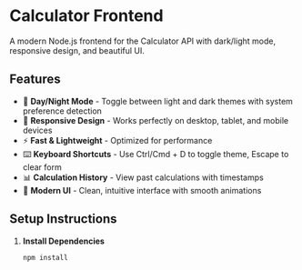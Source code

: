 # Calculator Frontend

A modern Node.js frontend for the Calculator API with dark/light mode, responsive design, and beautiful UI.

## Features

- 🎨 **Day/Night Mode** - Toggle between light and dark themes with system preference detection
- 📱 **Responsive Design** - Works perfectly on desktop, tablet, and mobile devices
- ⚡ **Fast & Lightweight** - Optimized for performance
- ⌨️ **Keyboard Shortcuts** - Use Ctrl/Cmd + D to toggle theme, Escape to clear form
- 📊 **Calculation History** - View past calculations with timestamps
- 🎯 **Modern UI** - Clean, intuitive interface with smooth animations

## Setup Instructions

1. **Install Dependencies**
   ```bash
   npm install